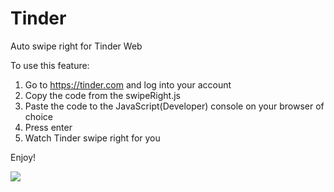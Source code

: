 # Tinder

Auto swipe right for Tinder Web

To use this feature:
1. Go to https://tinder.com and log into your account
1. Copy the code from the swipeRight.js 
2. Paste the code to the JavaScript(Developer) console on your browser of choice 
3. Press enter
4. Watch Tinder swipe right for you

Enjoy!

![](https://media.giphy.com/media/QlmysCrZMeZuo/giphy.gif)
